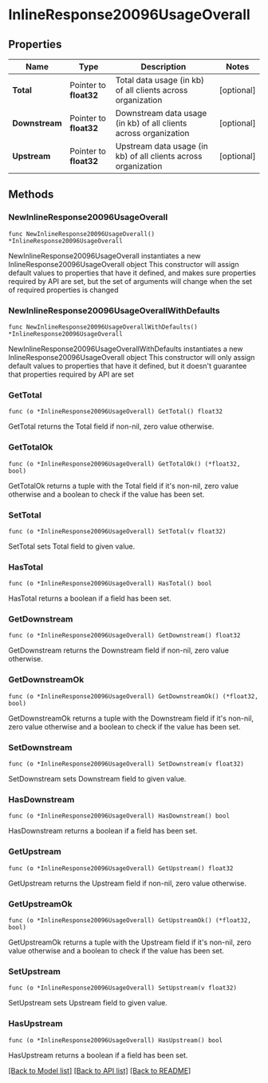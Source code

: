 # InlineResponse20096UsageOverall

## Properties

Name | Type | Description | Notes
------------ | ------------- | ------------- | -------------
**Total** | Pointer to **float32** | Total data usage (in kb) of all clients across organization | [optional] 
**Downstream** | Pointer to **float32** | Downstream data usage (in kb) of all clients across organization | [optional] 
**Upstream** | Pointer to **float32** | Upstream data usage (in kb) of all clients across organization | [optional] 

## Methods

### NewInlineResponse20096UsageOverall

`func NewInlineResponse20096UsageOverall() *InlineResponse20096UsageOverall`

NewInlineResponse20096UsageOverall instantiates a new InlineResponse20096UsageOverall object
This constructor will assign default values to properties that have it defined,
and makes sure properties required by API are set, but the set of arguments
will change when the set of required properties is changed

### NewInlineResponse20096UsageOverallWithDefaults

`func NewInlineResponse20096UsageOverallWithDefaults() *InlineResponse20096UsageOverall`

NewInlineResponse20096UsageOverallWithDefaults instantiates a new InlineResponse20096UsageOverall object
This constructor will only assign default values to properties that have it defined,
but it doesn't guarantee that properties required by API are set

### GetTotal

`func (o *InlineResponse20096UsageOverall) GetTotal() float32`

GetTotal returns the Total field if non-nil, zero value otherwise.

### GetTotalOk

`func (o *InlineResponse20096UsageOverall) GetTotalOk() (*float32, bool)`

GetTotalOk returns a tuple with the Total field if it's non-nil, zero value otherwise
and a boolean to check if the value has been set.

### SetTotal

`func (o *InlineResponse20096UsageOverall) SetTotal(v float32)`

SetTotal sets Total field to given value.

### HasTotal

`func (o *InlineResponse20096UsageOverall) HasTotal() bool`

HasTotal returns a boolean if a field has been set.

### GetDownstream

`func (o *InlineResponse20096UsageOverall) GetDownstream() float32`

GetDownstream returns the Downstream field if non-nil, zero value otherwise.

### GetDownstreamOk

`func (o *InlineResponse20096UsageOverall) GetDownstreamOk() (*float32, bool)`

GetDownstreamOk returns a tuple with the Downstream field if it's non-nil, zero value otherwise
and a boolean to check if the value has been set.

### SetDownstream

`func (o *InlineResponse20096UsageOverall) SetDownstream(v float32)`

SetDownstream sets Downstream field to given value.

### HasDownstream

`func (o *InlineResponse20096UsageOverall) HasDownstream() bool`

HasDownstream returns a boolean if a field has been set.

### GetUpstream

`func (o *InlineResponse20096UsageOverall) GetUpstream() float32`

GetUpstream returns the Upstream field if non-nil, zero value otherwise.

### GetUpstreamOk

`func (o *InlineResponse20096UsageOverall) GetUpstreamOk() (*float32, bool)`

GetUpstreamOk returns a tuple with the Upstream field if it's non-nil, zero value otherwise
and a boolean to check if the value has been set.

### SetUpstream

`func (o *InlineResponse20096UsageOverall) SetUpstream(v float32)`

SetUpstream sets Upstream field to given value.

### HasUpstream

`func (o *InlineResponse20096UsageOverall) HasUpstream() bool`

HasUpstream returns a boolean if a field has been set.


[[Back to Model list]](../README.md#documentation-for-models) [[Back to API list]](../README.md#documentation-for-api-endpoints) [[Back to README]](../README.md)



